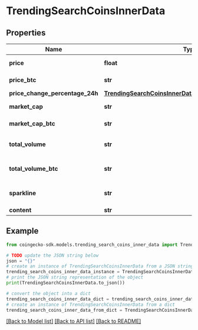 # TrendingSearchCoinsInnerData


## Properties

Name | Type | Description | Notes
------------ | ------------- | ------------- | -------------
**price** | **float** | coin price in usd | [optional] 
**price_btc** | **str** | coin price in btc | [optional] 
**price_change_percentage_24h** | [**TrendingSearchCoinsInnerDataPriceChangePercentage24h**](TrendingSearchCoinsInnerDataPriceChangePercentage24h.md) |  | [optional] 
**market_cap** | **str** | coin market cap in usd | [optional] 
**market_cap_btc** | **str** | coin market cap in btc | [optional] 
**total_volume** | **str** | coin total volume in usd | [optional] 
**total_volume_btc** | **str** | coin total volume in btc | [optional] 
**sparkline** | **str** | coin sparkline image url | [optional] 
**content** | **str** |  | [optional] 

## Example

```python
from coingecko-sdk.models.trending_search_coins_inner_data import TrendingSearchCoinsInnerData

# TODO update the JSON string below
json = "{}"
# create an instance of TrendingSearchCoinsInnerData from a JSON string
trending_search_coins_inner_data_instance = TrendingSearchCoinsInnerData.from_json(json)
# print the JSON string representation of the object
print(TrendingSearchCoinsInnerData.to_json())

# convert the object into a dict
trending_search_coins_inner_data_dict = trending_search_coins_inner_data_instance.to_dict()
# create an instance of TrendingSearchCoinsInnerData from a dict
trending_search_coins_inner_data_from_dict = TrendingSearchCoinsInnerData.from_dict(trending_search_coins_inner_data_dict)
```
[[Back to Model list]](../README.md#documentation-for-models) [[Back to API list]](../README.md#documentation-for-api-endpoints) [[Back to README]](../README.md)


